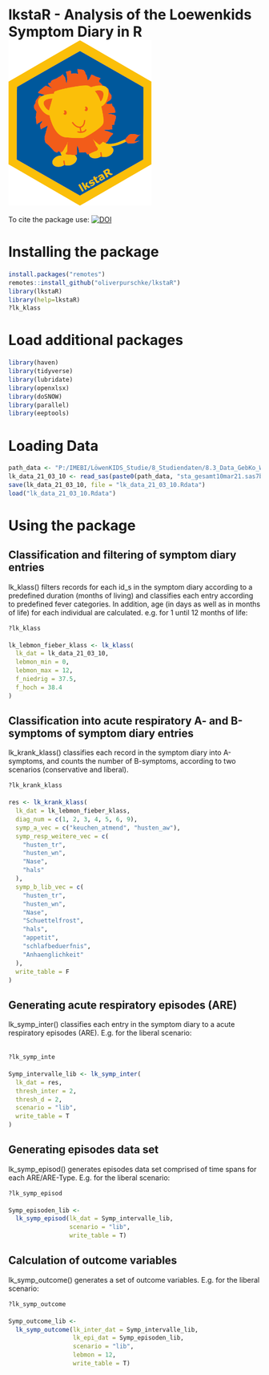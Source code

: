 # lkstaR - Analysis of the Loewenkids Symptom Diary in R <img src='https://github.com/oliverpurschke/lkstaR/blob/main/lkstaR_small.png' align="center" height="330"/>

To cite the package use:
[![DOI](https://zenodo.org/badge/DOI/10.5281/zenodo.4643786.svg)](https://doi.org/10.5281/zenodo.4643786)


Installing the package
================

``` r
install.packages("remotes")
remotes::install_github("oliverpurschke/lkstaR")
library(lkstaR)
library(help=lkstaR)
?lk_klass
```

Load additional packages
================

``` r
library(haven)
library(tidyverse)
library(lubridate)
library(openxlsx)
library(doSNOW)
library(parallel)
library(eeptools)
```

Loading Data
================

``` r
path_data <- "P:/IMEBI/LöwenKIDS_Studie/8_Studiendaten/8.3_Data_GebKo_Work/8.3.2_Symptomtagebuch/SAS_Datensatz_permanent/"
lk_data_21_03_10 <- read_sas(paste0(path_data, "sta_gesamt10mar21.sas7bdat"))
save(lk_data_21_03_10, file = "lk_data_21_03_10.Rdata")
load("lk_data_21_03_10.Rdata")
```
Using the package
================
Classification and filtering of symptom diary entries
------------------
lk_klass() filters records for each id_s in the symptom diary according to a predefined duration (months of living) and classifies each entry according to predefined fever categories. In addition, age (in days as well as in months of life) for each individual are calculated.
e.g. for 1 until 12 months of life:

``` r
?lk_klass

lk_lebmon_fieber_klass <- lk_klass(
  lk_dat = lk_data_21_03_10,
  lebmon_min = 0,
  lebmon_max = 12,
  f_niedrig = 37.5,
  f_hoch = 38.4
)
```

Classification into acute respiratory A- and B-symptoms of symptom diary entries
------------------
lk_krank_klass() classifies each record in the symptom diary into A-symptoms, and counts the number of B-symptoms, according to two scenarios (conservative and liberal).

``` r
?lk_krank_klass

res <- lk_krank_klass(
  lk_dat = lk_lebmon_fieber_klass,
  diag_num = c(1, 2, 3, 4, 5, 6, 9),
  symp_a_vec = c("keuchen_atmend", "husten_aw"),
  symp_resp_weitere_vec = c(
    "husten_tr",
    "husten_wn",
    "Nase",
    "hals"
  ), 
  symp_b_lib_vec = c(
    "husten_tr",
    "husten_wn",
    "Nase",
    "Schuettelfrost",
    "hals",
    "appetit",
    "schlafbeduerfnis",
    "Anhaenglichkeit"
  ),
  write_table = F
)
```

Generating acute respiratory episodes (ARE)
------------------
lk_symp_inter() classifies each entry in the symptom diary to a acute respiratory episodes (ARE). E.g. for the liberal scenario:

``` r

?lk_symp_inte

Symp_intervalle_lib <- lk_symp_inter(
  lk_dat = res,
  thresh_inter = 2,
  thresh_d = 2,
  scenario = "lib",
  write_table = T
)

```

Generating episodes data set
------------------
lk_symp_episod() generates episodes data set comprised of time spans for each ARE/ARE-Type. E.g. for the liberal scenario:

``` r
?lk_symp_episod

Symp_episoden_lib <-
  lk_symp_episod(lk_dat = Symp_intervalle_lib,
                 scenario = "lib",
                 write_table = T)
```


Calculation of outcome variables
------------------
lk_symp_outcome() generates a set of outcome variables. E.g. for the liberal scenario:

``` r
?lk_symp_outcome

Symp_outcome_lib <-
  lk_symp_outcome(lk_inter_dat = Symp_intervalle_lib,
                  lk_epi_dat = Symp_episoden_lib,
                  scenario = "lib",
                  lebmon = 12,
                  write_table = T)
```
